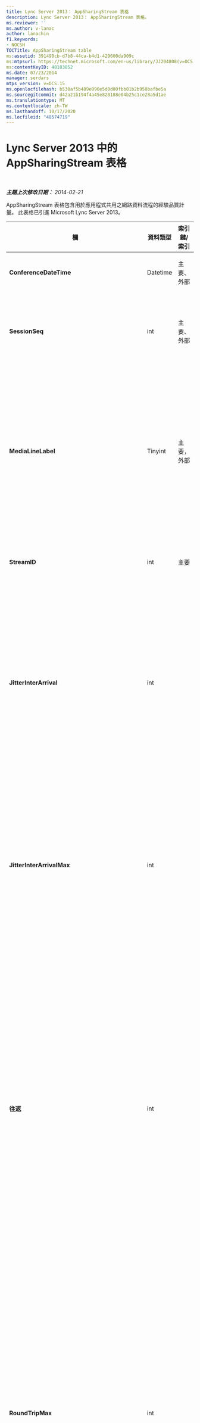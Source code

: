 ```yaml
---
title: Lync Server 2013： AppSharingStream 表格
description: Lync Server 2013： AppSharingStream 表格。
ms.reviewer: ''
ms.author: v-lanac
author: lanachin
f1.keywords:
- NOCSH
TOCTitle: AppSharingStream table
ms:assetid: 391490cb-d7b8-44ca-b4d1-429600da909c
ms:mtpsurl: https://technet.microsoft.com/en-us/library/JJ204808(v=OCS.15)
ms:contentKeyID: 48183852
ms.date: 07/23/2014
manager: serdars
mtps_version: v=OCS.15
ms.openlocfilehash: b530af5b489e090e5d0d00fbb01b2b950bafbe5a
ms.sourcegitcommit: d42a21b194f4a45e828188e04b25c1ce28a5d1ae
ms.translationtype: MT
ms.contentlocale: zh-TW
ms.lasthandoff: 10/17/2020
ms.locfileid: "48574719"
---
```

# <a name="appsharingstream-table-in-lync-server-2013"></a>Lync Server 2013 中的 AppSharingStream 表格

<div data-xmlns="http://www.w3.org/1999/xhtml">

<div class="topic" data-xmlns="http://www.w3.org/1999/xhtml" data-msxsl="urn:schemas-microsoft-com:xslt" data-cs="https://msdn.microsoft.com/">

<div data-asp="https://msdn2.microsoft.com/asp">



</div>

<div id="mainSection">

<div id="mainBody">

<span> </span>

_**主題上次修改日期：** 2014-02-21_

AppSharingStream 表格包含用於應用程式共用之網路資料流程的經驗品質計量。 此表格已引進 Microsoft Lync Server 2013。


<table>
<colgroup>
<col style="width: 25%" />
<col style="width: 25%" />
<col style="width: 25%" />
<col style="width: 25%" />
</colgroup>
<thead>
<tr class="header">
<th><strong>欄</strong></th>
<th><strong>資料類型</strong></th>
<th><strong>索引鍵/索引</strong></th>
<th><strong>詳細資料</strong></th>
</tr>
</thead>
<tbody>
<tr class="odd">
<td><p><strong>ConferenceDateTime</strong></p></td>
<td><p>Datetime</p></td>
<td><p>主要、外部</p></td>
<td><p>會話開始的日期與時間。</p></td>
</tr>
<tr class="even">
<td><p><strong>SessionSeq</strong></p></td>
<td><p>int</p></td>
<td><p>主要、外部</p></td>
<td><p>用來區分在相同日期和同一時間開始之會話的連續識別碼。</p></td>
</tr>
<tr class="odd">
<td><p><strong>MediaLineLabel</strong></p></td>
<td><p>Tinyint</p></td>
<td><p>主要，外部</p></td>
<td><p>代表通話中使用的影片線條類型。 允許的值為：</p>
<ul>
<li><p>0–音訊</p></li>
<li><p>1–影片</p></li>
<li><p>2–全景影片</p></li>
<li><p>3–應用程式/桌面共用</p></li>
</ul></td>
</tr>
<tr class="even">
<td><p><strong>StreamID</strong></p></td>
<td><p>int</p></td>
<td><p>主要</p></td>
<td><p>應用程式共用資料流程的唯一識別碼。</p></td>
</tr>
<tr class="odd">
<td><p><strong>JitterInterArrival</strong></p></td>
<td><p>int</p></td>
<td></td>
<td><p>在 RTP 封包抵達之間偵測到的平均抖動。  (抖動是指 &quot; 通話的 shakiness 量 &quot; 。 ) 高抖動值通常是由擁塞或超載的媒體伺服器所造成，而且會產生失真或遺失的音訊。</p></td>
</tr>
<tr class="even">
<td><p><strong>JitterInterArrivalMax</strong></p></td>
<td><p>int</p></td>
<td></td>
<td><p>在 RTP 封包抵達之間偵測到的最大抖動。  (抖動是指 &quot; 通話的 shakiness 量 &quot; 。 ) 高抖動值通常是由擁塞或超載的媒體伺服器所造成，而且會產生失真或遺失的音訊。</p></td>
</tr>
<tr class="odd">
<td><p><strong>往返</strong></p></td>
<td><p>int</p></td>
<td></td>
<td><p>Real-Time 傳輸通訊協定封包傳送到另一個端點後再回的平均 (量（毫秒）) 所需。 在200毫秒或更少的來回行程時間，會考慮可接受的品質。</p>
<p>高來回行程值可能是由國際通話路由所造成;路由傳送錯誤;或重載的媒體伺服器。 較高的往返時間會導致使用雙向即時音訊交談的困難。</p></td>
</tr>
<tr class="even">
<td><p><strong>RoundTripMax</strong></p></td>
<td><p>int</p></td>
<td></td>
<td><p>Real-Time 傳輸通訊協定資料包移至另一個端點後，所需的 (（毫秒）) 數目上限。 在200毫秒或更少的來回行程時間，會考慮可接受的品質。</p>
<p>高來回行程值可能是由國際通話路由所造成;路由傳送錯誤;或重載的媒體伺服器。 較高的往返時間會導致使用雙向即時音訊交談的困難。</p></td>
</tr>
<tr class="odd">
<td><p><strong>PacketLossRate</strong></p></td>
<td><p>float</p></td>
<td></td>
<td><p> (RTP) 封包遺失 Real-Time 傳輸通訊協定的平均速率。 當 RTP 封包（用於透過網際網路傳送音訊和影片的通訊協定）無法抵達目的地時，就會發生 (封包遺失。 ) 高遺失率通常是由擁塞所造成;缺乏頻寬;無線擁塞或干擾;或重載的媒體伺服器。 封包遺失通常會導致音訊失真或遺失。</p></td>
</tr>
<tr class="even">
<td><p><strong>PacketLossRateMax</strong></p></td>
<td><p>float</p></td>
<td></td>
<td><p> (RTP) 封包遺失 Real-Time 傳輸通訊協定的最大速率。 當 RTP 封包（用於透過網際網路傳送音訊和影片的通訊協定）無法抵達目的地時，就會發生 (封包遺失。 ) 高遺失率通常是由擁塞所造成;缺乏頻寬;無線擁塞或干擾;或重載的媒體伺服器。 封包遺失通常會導致音訊失真或遺失。</p></td>
</tr>
<tr class="odd">
<td><p><strong>PacketUtilization</strong></p></td>
<td><p>int</p></td>
<td></td>
<td><p>傳送的封包數目。</p></td>
</tr>
<tr class="even">
<td><p><strong>BandwidthEst</strong></p></td>
<td><p>int</p></td>
<td></td>
<td><p>在會話結束時可使用的預估單向頻寬。 每秒的位數報告。</p></td>
</tr>
<tr class="odd">
<td><p><strong>AppSharingPayloadDescription</strong></p></td>
<td><p>int</p></td>
<td></td>
<td><p>應用程式共用負載的描述。</p></td>
</tr>
<tr class="even">
<td><p><strong>RelativeOneWayTotal</strong></p></td>
<td><p>float</p></td>
<td></td>
<td><p>單向延遲的總金額。 相對單向延遲會測量用戶端與伺服器之間的延遲。</p></td>
</tr>
<tr class="odd">
<td><p><strong>RelativeOneWayAverage</strong></p></td>
<td><p>float</p></td>
<td></td>
<td><p>單向延遲的平均金額。 相對單向延遲會測量用戶端與伺服器之間的延遲。</p></td>
</tr>
<tr class="even">
<td><p><strong>RelativeOneWayMax</strong></p></td>
<td><p>float</p></td>
<td></td>
<td><p>單向延遲的最大值。 相對單向延遲會測量用戶端與伺服器之間的延遲。</p></td>
</tr>
<tr class="odd">
<td><p><strong>RelativeOneWayBurstOccurrences</strong></p></td>
<td><p>int</p></td>
<td></td>
<td><p>總單向突發的發生次數。 "爆發" 傳輸是一種傳輸，其資料流程中的資料流程與穩定的資料流程相反。 此度量單位會測量用戶端與伺服器之間的資料流程。</p></td>
</tr>
<tr class="even">
<td><p><strong>RelativeOneWayBurstDensity</strong></p></td>
<td><p>float</p></td>
<td></td>
<td><p>總單向爆炸流量密度。 "爆發" 傳輸是一種傳輸，其資料流程中的資料流程與穩定的資料流程相反。 此度量單位會測量用戶端與伺服器之間的資料流程。</p></td>
</tr>
<tr class="odd">
<td><p><strong>RelativeOneWayBurstDuration</strong></p></td>
<td><p>float</p></td>
<td></td>
<td><p>總單向突發持續時間。 "爆發" 傳輸是一種傳輸，其資料流程中的資料流程與穩定的資料流程相反。 此度量單位會測量用戶端與伺服器之間的資料流程。</p></td>
</tr>
<tr class="even">
<td><p><strong>RelativeOneWayGapOccurrences</strong></p></td>
<td><p>int</p></td>
<td></td>
<td><p>對單向間隔的總發生次數。 "爆發" 傳輸是一種傳輸，其中資料流程的資料流程與穩定的資料流程相反，其資料流程會以無法預測的方式傳輸;間隙表示這些猝發間的延遲。 此度量單位會測量用戶端與伺服器之間的資料流程。</p></td>
</tr>
<tr class="odd">
<td><p><strong>RelativeOneWayGapDensity</strong></p></td>
<td><p>float</p></td>
<td></td>
<td><p>總單向間距密度。 "爆發" 傳輸是一種傳輸，其中資料流程的資料流程與穩定的資料流程相反，其資料流程會以無法預測的方式傳輸;間隙表示這些猝發間的延遲。 此度量單位會測量用戶端與伺服器之間的資料流程。</p></td>
</tr>
<tr class="even">
<td><p><strong>RelativeOneWayGapDuration</strong></p></td>
<td><p>float</p></td>
<td></td>
<td><p>總的單向間距持續時間。 "爆發" 傳輸是一種傳輸，其中資料流程的資料流程與穩定的資料流程相反，其資料流程會以無法預測的方式傳輸;間隙表示這些猝發間的延遲。 此度量單位會測量用戶端與伺服器之間的資料流程。</p></td>
</tr>
<tr class="odd">
<td><p><strong>ApplicationSharingType</strong></p></td>
<td><p>varChar (256) </p></td>
<td></td>
<td><p> (共用或檢視器的應用程式角色) 和內容類型。</p></td>
</tr>
<tr class="even">
<td><p><strong>RDPTileProcessingLatencyTotal</strong></p></td>
<td><p>float</p></td>
<td></td>
<td><p>遠端桌面通訊協定 (RDP) 麻將牌的總處理時間。 較高的總數相當於觀賞體驗中較長的延遲。</p></td>
</tr>
<tr class="odd">
<td><p><strong>RDPTileProcessingLatencyAverage</strong></p></td>
<td><p>float</p></td>
<td></td>
<td><p>遠端桌面通訊協定 (RDP) 磚的平均處理時間。 較高的總數相當於觀賞體驗中較長的延遲。</p></td>
</tr>
<tr class="even">
<td><p><strong>RDPTileProcessingLatencyMax</strong></p></td>
<td><p>float</p></td>
<td></td>
<td><p>遠端桌面通訊協定 (RDP) 磚的處理時間上限。 較高的總數相當於觀賞體驗中較長的延遲。</p></td>
</tr>
<tr class="odd">
<td><p><strong>RDPTileProcessingLatencyBurstOccurrences</strong></p></td>
<td><p>int</p></td>
<td></td>
<td><p>遠端桌面通訊協定 (RDP) 的處理時間中的爆發發生次數。 "爆發" 傳輸是一種傳輸，其資料流程中的資料流程與穩定的資料流程相反。</p></td>
</tr>
<tr class="even">
<td><p><strong>RDPTileProcessingLatencyBurstDensity</strong></p></td>
<td><p>float</p></td>
<td></td>
<td><p>遠端桌面通訊協定 (RDP) 磚的處理時間中的暴沖密度。 "爆發" 傳輸是一種傳輸，其資料流程中的資料流程與穩定的資料流程相反。</p></td>
</tr>
<tr class="odd">
<td><p><strong>RDPTileProcessingLatencyBurstDuration</strong></p></td>
<td><p>float</p></td>
<td></td>
<td><p>遠端桌面通訊協定 (RDP 的處理時間中的暴沖持續時間) 磚。 "爆發" 傳輸是一種傳輸，其資料流程中的資料流程與穩定的資料流程相反。</p></td>
</tr>
<tr class="even">
<td><p><strong>RDPTileProcessingLatencyGapOccurrences</strong></p></td>
<td><p>int</p></td>
<td></td>
<td><p>遠端桌面通訊協定的處理時間中的缺口發生次數 (RDP) 麻將牌。</p></td>
</tr>
<tr class="odd">
<td><p><strong>RDPTileProcessingLatencyGapDensity</strong></p></td>
<td><p>float</p></td>
<td></td>
<td><p>遠端桌面通訊協定 (RDP) 圖塊的處理時間中的缺口密度。 低間距密度相當於更好的觀賞體驗。</p></td>
</tr>
<tr class="even">
<td><p><strong>RDPTileProcessingLatencyGapDuration</strong></p></td>
<td><p>float</p></td>
<td></td>
<td><p>遠端桌面通訊協定 (RDP 的處理時間中的缺口持續時間) 麻將牌。 短的缺口持續時間等於更好的觀賞體驗。</p></td>
</tr>
<tr class="odd">
<td><p><strong>CaptureTileRateTotal</strong></p></td>
<td><p>float</p></td>
<td></td>
<td><p>每秒 (每秒磚) 中的捕獲磚總速率。</p></td>
</tr>
<tr class="even">
<td><p><strong>CaptureTileRateAverage</strong></p></td>
<td><p>float</p></td>
<td></td>
<td><p>每秒 (每秒磚的已捕獲磚的平均速率) 。</p></td>
</tr>
<tr class="odd">
<td><p><strong>CaptureTileRateMax</strong></p></td>
<td><p>float</p></td>
<td></td>
<td><p>每秒 (每秒的磚) 中所捕獲的麻將牌的最大速率。</p></td>
</tr>
<tr class="even">
<td><p><strong>CaptureTileRateBurstOccurrences</strong></p></td>
<td><p>在 t</p></td>
<td></td>
<td><p>以每秒 (每秒磚數為單位所捕獲的麻將牌的速率) 中的爆發次數。</p></td>
</tr>
<tr class="odd">
<td><p><strong>CaptureTileRateBurstDensity</strong></p></td>
<td><p>float</p></td>
<td></td>
<td><p>) 中每秒 (以每秒所捕獲的麻將牌速率為單位的流量密度。</p></td>
</tr>
<tr class="even">
<td><p><strong>CaptureTileRateBurstDuration</strong></p></td>
<td><p>float</p></td>
<td></td>
<td><p>以每秒磚數 (為單位的每秒) 中捕獲的磚的流量。</p></td>
</tr>
<tr class="odd">
<td><p><strong>CaptureTileRateGapOccurrences</strong></p></td>
<td><p>int</p></td>
<td></td>
<td><p>以每秒貼圖)  (所捕獲的麻將牌速率為單位的缺口發生次數。</p></td>
</tr>
<tr class="even">
<td><p><strong>CaptureTileRateGapDensity</strong></p></td>
<td><p>float</p></td>
<td></td>
<td><p>以每秒貼圖)  (所捕獲的麻將牌速率為單位的間距密度。</p></td>
</tr>
<tr class="odd">
<td><p><strong>CaptureTileRateGapDuration</strong></p></td>
<td><p>float</p></td>
<td></td>
<td><p>以每秒貼圖)  (所捕獲的麻將牌速率為單位的缺口持續時間。</p></td>
</tr>
<tr class="even">
<td><p><strong>SpoiledTilePercentTotal</strong></p></td>
<td><p>float</p></td>
<td></td>
<td><p>未到達檢視器而被捨棄並以全新內容覆寫之內容的總百分比。</p></td>
</tr>
<tr class="odd">
<td><p><strong>SpoiledTilePercentAverage</strong></p></td>
<td><p>float</p></td>
<td></td>
<td><p>未到達檢視器而被捨棄並以全新內容覆寫之內容的平均百分比。</p></td>
</tr>
<tr class="even">
<td><p><strong>SpoiledTilePercentMax</strong></p></td>
<td><p>float</p></td>
<td></td>
<td><p>未到達檢視器而被捨棄並以全新內容覆寫之內容的最大百分比。</p></td>
</tr>
<tr class="odd">
<td><p><strong>SpoiledTilePercentBurstOccurrences</strong></p></td>
<td><p>int</p></td>
<td></td>
<td><p>未到達檢視器而被捨棄並以全新內容覆寫之內容的爆發發生次數。</p></td>
</tr>
<tr class="even">
<td><p><strong>SpoiledTilePercentBurstDensity</strong></p></td>
<td><p>float</p></td>
<td></td>
<td><p>未到達檢視器之內容的暴沖密度，但已被捨棄並以全新內容覆寫。</p></td>
</tr>
<tr class="odd">
<td><p><strong>SpoiledTilePercentBurstDuration</strong></p></td>
<td><p>float</p></td>
<td></td>
<td><p>未到達檢視器而被捨棄並以全新內容覆寫之內容的暴沖持續時間。</p></td>
</tr>
<tr class="even">
<td><p><strong>SpoiledTilePercentGapOccurrences</strong></p></td>
<td><p>int</p></td>
<td></td>
<td><p>未到達檢視器而被捨棄並以全新內容覆寫之內容的缺口發生次數。</p></td>
</tr>
<tr class="odd">
<td><p><strong>SpoiledTilePercentGapDensity</strong></p></td>
<td><p>float</p></td>
<td></td>
<td><p>未到達檢視器之內容的缺口密度，但已被捨棄並以全新內容覆寫。</p></td>
</tr>
<tr class="even">
<td><p><strong>SpoiledTilePercentGapDuration</strong></p></td>
<td><p>float</p></td>
<td></td>
<td><p>未到達檢視器而被捨棄並以全新內容覆寫之內容的缺口持續時間。</p></td>
</tr>
<tr class="odd">
<td><p><strong>ScrapingFrameRateTotal</strong></p></td>
<td><p>float</p></td>
<td></td>
<td><p>從圖形來源消去的框架總數目。</p></td>
</tr>
<tr class="even">
<td><p><strong>ScrapingFrameRateAverage</strong></p></td>
<td><p>float</p></td>
<td></td>
<td><p>從圖形來源消去的平均框架數目。</p></td>
</tr>
<tr class="odd">
<td><p><strong>ScrapingFrameRateMax</strong></p></td>
<td><p>float</p></td>
<td></td>
<td><p>從圖形來源消去的最大相框數目。</p></td>
</tr>
<tr class="even">
<td><p><strong>ScrapingFrameRateBurstOccurrences</strong></p></td>
<td><p>int</p></td>
<td></td>
<td><p>從圖形來源消去的幀中的出現爆發。</p></td>
</tr>
<tr class="odd">
<td><p><strong>ScrapingFrameRateBurstDensity</strong></p></td>
<td><p>float</p></td>
<td></td>
<td><p>從圖形來源消去之框架中的流量密度。</p></td>
</tr>
<tr class="even">
<td><p><strong>ScrapingFrameRateBurstDuration</strong></p></td>
<td><p>float</p></td>
<td></td>
<td><p>從圖形來源消去之框架中的暴沖持續時間。</p></td>
</tr>
<tr class="odd">
<td><p><strong>ScrapingFrameRateGapOccurrences</strong></p></td>
<td><p>int</p></td>
<td></td>
<td><p>從圖形來源消去之框架中的缺口發生次數。</p></td>
</tr>
<tr class="even">
<td><p><strong>ScrapingFrameRateGapDensity</strong></p></td>
<td><p>float</p></td>
<td></td>
<td><p>從圖形來源消去之框架中的間距密度。</p></td>
</tr>
<tr class="odd">
<td><p><strong>ScrapingFrameRateGapDuration</strong></p></td>
<td><p>float</p></td>
<td></td>
<td><p>從圖形來源消去之框架中的空隙 duration。</p></td>
</tr>
<tr class="even">
<td><p><strong>IncomingTileRateTotal</strong></p></td>
<td><p>float</p></td>
<td></td>
<td><p>檢視器接收到的內送框架速率總數。</p></td>
</tr>
<tr class="odd">
<td><p><strong>IncomingTileRateAverage</strong></p></td>
<td><p>float</p></td>
<td></td>
<td><p>檢視器接收的平均內送框架速率。</p></td>
</tr>
<tr class="even">
<td><p><strong>IncomingTileRateMax</strong></p></td>
<td><p>float</p></td>
<td></td>
<td><p>檢視器所收到的傳入磚率上限。</p></td>
</tr>
<tr class="odd">
<td><p><strong>IncomingTileRateBurstOccurrences</strong></p></td>
<td><p>int</p></td>
<td></td>
<td><p>由檢視器接收的傳入磚速率中的突發流量。</p></td>
</tr>
<tr class="even">
<td><p><strong>IncomingTileRateBurstDensity</strong></p></td>
<td><p>float</p></td>
<td></td>
<td><p>由檢視器接收的傳入磚速率中的暴沖密度。</p></td>
</tr>
<tr class="odd">
<td><p><strong>IncomingTileRateBurstDuration</strong></p></td>
<td><p>float</p></td>
<td></td>
<td><p>由檢視器接收的傳入磚速率中的暴沖持續時間。</p></td>
</tr>
<tr class="even">
<td><p><strong>IncomingTileRateGapOccurrences</strong></p></td>
<td><p>int</p></td>
<td></td>
<td><p>由 viewer 接收的內送磚速率中的間距發生次數。</p></td>
</tr>
<tr class="odd">
<td><p><strong>IncomingTileRateGapDensity</strong></p></td>
<td><p>float</p></td>
<td></td>
<td><p>由 viewer 接收的內送磚速率中的間距密度。</p></td>
</tr>
<tr class="even">
<td><p><strong>IncomingTileRateGapDuration</strong></p></td>
<td><p>float</p></td>
<td></td>
<td><p>依檢視器接收的內送磚速率中的缺口持續時間。</p></td>
</tr>
<tr class="odd">
<td><p><strong>IncomingFrameRateTotal</strong></p></td>
<td><p>float</p></td>
<td></td>
<td><p>檢視器接收到的內送框架速率總數。</p></td>
</tr>
<tr class="even">
<td><p><strong>IncomingFrameRateAverage</strong></p></td>
<td><p>float</p></td>
<td></td>
<td><p>檢視器接收的平均內送框架速率。</p></td>
</tr>
<tr class="odd">
<td><p><strong>IncomingFrameRateMax</strong></p></td>
<td><p>float</p></td>
<td></td>
<td><p>檢視器接收到的內送框架速率上限。</p></td>
</tr>
<tr class="even">
<td><p><strong>IncomingFrameRateBurstOccurrences</strong></p></td>
<td><p>int</p></td>
<td></td>
<td><p>檢視器接收的內送畫面播放速率中的突發流量發生方式。</p></td>
</tr>
<tr class="odd">
<td><p><strong>IncomingFrameRateBurstDensity</strong></p></td>
<td><p>float</p></td>
<td></td>
<td><p>由檢視器接收的內送畫面播放速率中的暴沖密度。</p></td>
</tr>
<tr class="even">
<td><p><strong>IncomingFrameRateBurstDuration</strong></p></td>
<td><p>float</p></td>
<td></td>
<td><p>以瀏覽器接收的傳入相框速率中的暴沖持續時間。</p></td>
</tr>
<tr class="odd">
<td><p><strong>IncomingFrameRateGapOccurrences</strong></p></td>
<td><p>int</p></td>
<td></td>
<td><p>檢視器接收的內送畫面播放速率中的間距發生次數。</p></td>
</tr>
<tr class="even">
<td><p><strong>IncomingFrameRateGapDensity</strong></p></td>
<td><p>float</p></td>
<td></td>
<td><p>檢視器接收的內送框架速率中的間距密度。</p></td>
</tr>
<tr class="odd">
<td><p><strong>IncomingFrameRateDuration</strong></p></td>
<td><p>float</p></td>
<td></td>
<td><p>依檢視器接收的內送框架速率中的間距持續時間。</p></td>
</tr>
<tr class="even">
<td><p><strong>OutgoingTileRateTotal</strong></p></td>
<td><p>float</p></td>
<td></td>
<td><p>寄件者的傳出磚總速率。</p></td>
</tr>
<tr class="odd">
<td><p><strong>OutgoingTileRateAverage</strong></p></td>
<td><p>float</p></td>
<td></td>
<td><p>寄件者的平均傳出磚速率。</p></td>
</tr>
<tr class="even">
<td><p><strong>OutgoingTileRateMax</strong></p></td>
<td><p>float</p></td>
<td></td>
<td><p>寄件者的傳出磚流量上限。</p></td>
</tr>
<tr class="odd">
<td><p><strong>OutgoingTileRateBurstOccurrences</strong></p></td>
<td><p>int</p></td>
<td></td>
<td><p>以寄件者的傳出磚速率表示的突發流量發生次數。</p></td>
</tr>
<tr class="even">
<td><p><strong>OutgoingTileRateBurstDensity</strong></p></td>
<td><p>float</p></td>
<td></td>
<td><p>以傳送者之傳出磚速率表示的暴沖密度。</p></td>
</tr>
<tr class="odd">
<td><p><strong>OutgoingTileRateBurstDuration</strong></p></td>
<td><p>float</p></td>
<td></td>
<td><p>以寄件者的傳出磚速率表示的暴沖持續時間。</p></td>
</tr>
<tr class="even">
<td><p><strong>OutgoingTileRateGapOccurrences</strong></p></td>
<td><p>int</p></td>
<td></td>
<td><p>以寄件者的傳出磚速率表示的缺口發生次數。</p></td>
</tr>
<tr class="odd">
<td><p><strong>OutgoingTileRateGapDensity</strong></p></td>
<td><p>float</p></td>
<td></td>
<td><p>以寄件者的傳出磚速率表示的缺口密度。</p></td>
</tr>
<tr class="even">
<td><p><strong>OutgoingTileRateGapDuration</strong></p></td>
<td><p>float</p></td>
<td></td>
<td><p>以寄件者的傳出磚速率表示的缺口持續時間。</p></td>
</tr>
<tr class="odd">
<td><p><strong>OutgoingFrameRateTotal</strong></p></td>
<td><p>float</p></td>
<td></td>
<td><p>寄件者的傳出畫面速率總數。</p></td>
</tr>
<tr class="even">
<td><p><strong>OutgoingFrameRateAverage</strong></p></td>
<td><p>float</p></td>
<td></td>
<td><p>寄件者的平均傳出畫面速率。</p></td>
</tr>
<tr class="odd">
<td><p><strong>OutgoingFrameRateMax</strong></p></td>
<td><p>float</p></td>
<td></td>
<td><p>寄件者的最大傳出畫面速率。</p></td>
</tr>
<tr class="even">
<td><p><strong>OutgoingFrameRateBurstOccurrences</strong></p></td>
<td><p>int</p></td>
<td></td>
<td><p>寄件者的傳出畫面速率中的暴沖出現次數。</p></td>
</tr>
<tr class="odd">
<td><p><strong>OutgoingFrameRateBurstDensity</strong></p></td>
<td><p>float</p></td>
<td></td>
<td><p>寄件者的傳出畫面速率中的暴沖密度。</p></td>
</tr>
<tr class="even">
<td><p><strong>OutgoingFrameRateBurstDuration</strong></p></td>
<td><p>float</p></td>
<td></td>
<td><p>以寄件者的傳出畫面速率表示的暴沖持續時間。</p></td>
</tr>
<tr class="odd">
<td><p><strong>OutgoingFrameRateGapOccurrences</strong></p></td>
<td><p>int</p></td>
<td></td>
<td><p>以寄件者的傳出畫面速率表示的缺口發生次數。</p></td>
</tr>
<tr class="even">
<td><p><strong>OutgoingFrameRateGapDensity</strong></p></td>
<td><p>float</p></td>
<td></td>
<td><p>寄件者的傳出畫面速率中的間距密度。</p></td>
</tr>
<tr class="odd">
<td><p><strong>OutgoingFrameRateGapDuration</strong></p></td>
<td><p>float</p></td>
<td></td>
<td><p>以寄件者的傳出畫面速率表示的缺口持續時間。</p></td>
</tr>
<tr class="even">
<td><p><strong>AverageRectangleHeight</strong></p></td>
<td><p>int</p></td>
<td></td>
<td><p>影片的平均解析度高度（以圖元為單位）。</p></td>
</tr>
<tr class="odd">
<td><p><strong>AverageRectangleWidth</strong></p></td>
<td><p>int</p></td>
<td></td>
<td><p>影片的平均解析度寬度（以圖元為單位）。</p></td>
</tr>
<tr class="even">
<td><p><strong>入境</strong></p></td>
<td><p>位</p></td>
<td></td>
<td><p>輸入傳輸的平均每秒幀 () 的平均框架速率。</p></td>
</tr>
<tr class="odd">
<td><p><strong>出境</strong></p></td>
<td><p>位</p></td>
<td></td>
<td><p>輸出傳輸) 每秒幀中 (的平均框架速率。</p></td>
</tr>
<tr class="even">
<td><p><strong>SenderIsCallerPAI</strong></p></td>
<td><p>位</p></td>
<td></td>
<td><p>1表示資料流程的方向從來電者到被叫方。</p>
<p>0表示資料流程方向從被叫方傳送給來電者。</p></td>
</tr>
</tbody>
</table>


</div>

<span> </span>

</div>

</div>

</div>

